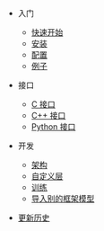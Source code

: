* 入门

  * [快速开始](/zh-cn/quickstart.md)
  * [安装](/zh-cn/installation.md)
  * [配置](/zh-cn/configuration.md)
  * [例子](/zh-cn/example.md)

* 接口

  * [C 接口](/zh-cn/c.md)
  * [C++ 接口](/zh-cn/cpp.md)
  * [Python 接口](/zh-cn/python.md)

* 开发

  * [架构](/zh-cn/architecture.md)
  * [自定义层](/zh-cn/layer.md)
  * [训练](/zh-cn/train.md)
  * [导入别的框架模型](/zh-cn/import.md)

* [更新历史](/zh-cn/changelog.md)
